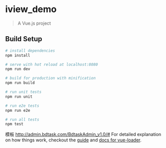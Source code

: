 # iview_demo

> A Vue.js project

## Build Setup

``` bash
# install dependencies
npm install

# serve with hot reload at localhost:8080
npm run dev

# build for production with minification
npm run build

# run unit tests
npm run unit

# run e2e tests
npm run e2e

# run all tests
npm test
```
模板 http://admin.bdtask.com/BdtaskAdmin_v1.0/#
For detailed explanation on how things work, checkout the [guide](http://vuejs-templates.github.io/webpack/) and [docs for vue-loader](http://vuejs.github.io/vue-loader).
